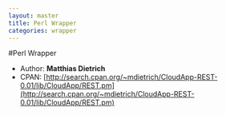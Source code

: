 ```yaml
---
layout: master
title: Perl Wrapper
categories: wrapper
---
```


#Perl Wrapper

- Author: **Matthias Dietrich**
- CPAN: [http://search.cpan.org/~mdietrich/CloudApp-REST-0.01/lib/CloudApp/REST.pm](http://search.cpan.org/~mdietrich/CloudApp-REST-0.01/lib/CloudApp/REST.pm)
